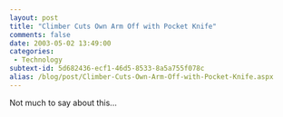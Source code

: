 ```yaml
---
layout: post
title: "Climber Cuts Own Arm Off with Pocket Knife"
comments: false
date: 2003-05-02 13:49:00
categories:
 - Technology
subtext-id: 5d682436-ecf1-46d5-8533-8a5a755f078c
alias: /blog/post/Climber-Cuts-Own-Arm-Off-with-Pocket-Knife.aspx
---
```



Not much to say about this...
